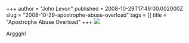 +++
author = "John Levon"
published = 2008-10-29T17:49:00.002000Z
slug = "2008-10-29-apostrophe-abuse-overload"
tags = []
title = "Apostrophe Abuse Overload"
+++
[![](../images/thumbnails/2008-10-29-apostrophe-abuse-overload-34pe0ax.jpg)](../images/2008-10-29-apostrophe-abuse-overload-34pe0ax.jpg)  
  
Argggh!

